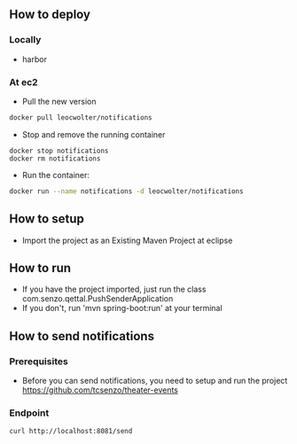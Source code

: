 ## How to deploy

### Locally
- harbor

### At ec2
- Pull the new version 

```bash
docker pull leocwolter/notifications
```

- Stop and remove the running container
```
docker stop notifications
docker rm notifications
```

- Run the container:

```bash
docker run --name notifications -d leocwolter/notifications
```

## How to setup

- Import the project as an Existing Maven Project at eclipse

## How to run

- If you have the project imported, just run the class com.senzo.qettal.PushSenderApplication
- If you don't, run 'mvn spring-boot:run' at your terminal

## How to send notifications

### Prerequisites

- Before you can send notifications, you need to setup and run the project https://github.com/tcsenzo/theater-events

### Endpoint

```bash
curl http://localhost:8081/send
```